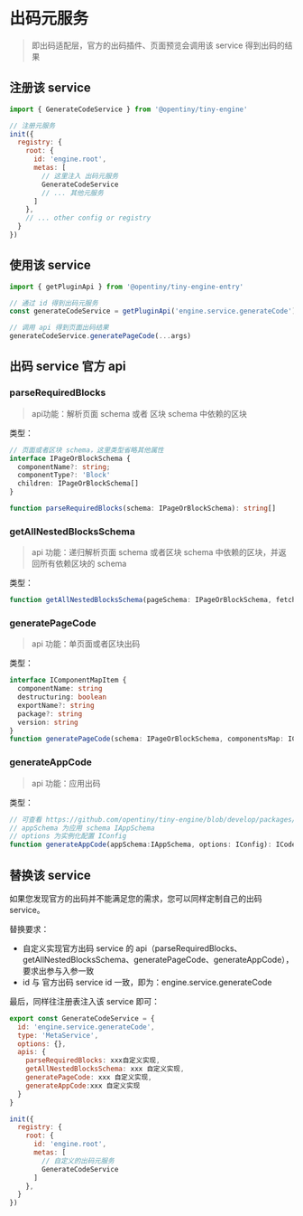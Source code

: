 # 出码元服务

> 即出码适配层，官方的出码插件、页面预览会调用该  service 得到出码的结果

## 注册该 service

```javascript
import { GenerateCodeService } from '@opentiny/tiny-engine'

// 注册元服务
init({
  registry: {
    root: {
      id: 'engine.root',
      metas: [
        // 这里注入 出码元服务
        GenerateCodeService
        // ... 其他元服务
      ]
    },
    // ... other config or registry
  }
})
```

## 使用该 service

```javascript
import { getPluginApi } from '@opentiny/tiny-engine-entry'

// 通过 id 得到出码元服务
const generateCodeService = getPluginApi('engine.service.generateCode')

// 调用 api 得到页面出码结果
generateCodeService.generatePageCode(...args)
```

## 出码 service 官方 api

### parseRequiredBlocks

> api功能：解析页面 schema 或者 区块 schema 中依赖的区块

类型：

```typescript
// 页面或者区块 schema，这里类型省略其他属性
interface IPageOrBlockSchema {
  componentName?: string;
  componentType?: 'Block'
  children: IPageOrBlockSchema[]
}

function parseRequiredBlocks(schema: IPageOrBlockSchema): string[]
```

### getAllNestedBlocksSchema

> api 功能：递归解析页面 schema 或者区块 schema 中依赖的区块，并返回所有依赖区块的 schema

类型：

```typescript
function getAllNestedBlocksSchema(pageSchema: IPageOrBlockSchema, fetchBlockSchemaApi: Promise<IPageOrBlockSchema>, blockSet: Set<string>): IPageOrBlockSchema[]
```

### generatePageCode

> api 功能：单页面或者区块出码

类型：

```typescript
interface IComponentMapItem {
  componentName: string
  destructuring: boolean
  exportName?: string
  package?: string
  version: string
}
function generatePageCode(schema: IPageOrBlockSchema, componentsMap: IComponentMapItem[], config: object): string
```

### generateAppCode

> api 功能：应用出码

类型：

```typescript
// 可查看 https://github.com/opentiny/tiny-engine/blob/develop/packages/vue-generator/src/index.d.ts
// appSchema 为应用 schema IAppSchema
// options 为实例化配置 IConfig
function generateAppCode(appSchema:IAppSchema, options: IConfig): ICodeGenResult
```

## 替换该 service

如果您发现官方的出码并不能满足您的需求，您可以同样定制自己的出码 service。

替换要求：

- 自定义实现官方出码 service 的 api（parseRequiredBlocks、getAllNestedBlocksSchema、generatePageCode、generateAppCode），要求出参与入参一致
- id 与 官方出码 service id 一致，即为：engine.service.generateCode

最后，同样往注册表注入该 service 即可：

```javascript
export const GenerateCodeService = {
  id: 'engine.service.generateCode',
  type: 'MetaService',
  options: {},
  apis: {
    parseRequiredBlocks: xxx自定义实现,
    getAllNestedBlocksSchema: xxx 自定义实现,
    generatePageCode: xxx 自定义实现,
    generateAppCode:xxx 自定义实现
  }
}

init({
  registry: {
    root: {
      id: 'engine.root',
      metas: [
        // 自定义的出码元服务
        GenerateCodeService
      ]
    },
  }
})
```

